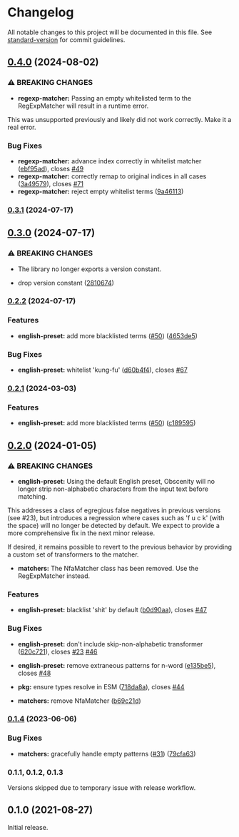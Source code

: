 # Changelog

All notable changes to this project will be documented in this file. See [standard-version](https://github.com/conventional-changelog/standard-version) for commit guidelines.

## [0.4.0](https://github.com/jo3-l/obscenity/compare/v0.3.1...v0.4.0) (2024-08-02)


### ⚠ BREAKING CHANGES

* **regexp-matcher:** Passing an empty whitelisted term to the RegExpMatcher will result in a runtime error.

This was unsupported previously and likely did not work correctly. Make it a real error.

### Bug Fixes

* **regexp-matcher:** advance index correctly in whitelist matcher ([ebf95ad](https://github.com/jo3-l/obscenity/commit/ebf95add62be8297f693ca6d8aafefc10afc1a8b)), closes [#49](https://github.com/jo3-l/obscenity/issues/49)
* **regexp-matcher:** correctly remap to original indices in all cases ([3a49579](https://github.com/jo3-l/obscenity/commit/3a49579f3c242d3e159e88707df090e3f6dc0121)), closes [#71](https://github.com/jo3-l/obscenity/issues/71)
* **regexp-matcher:** reject empty whitelist terms ([9a46113](https://github.com/jo3-l/obscenity/commit/9a461130b98920e22d5acf92650146ae48d2226b))

### [0.3.1](https://github.com/jo3-l/obscenity/compare/v0.3.0...v0.3.1) (2024-07-17)

## [0.3.0](https://github.com/jo3-l/obscenity/compare/v0.2.2...v0.3.0) (2024-07-17)


### ⚠ BREAKING CHANGES

* The library no longer exports a version constant.

* drop version constant ([2810674](https://github.com/jo3-l/obscenity/commit/2810674de20d82d7372c617d2e8ef76e911f27ad))

### [0.2.2](https://github.com/jo3-l/obscenity/compare/v0.2.1...v0.2.2) (2024-07-17)


### Features

* **english-preset:** add more blacklisted terms ([#50](https://github.com/jo3-l/obscenity/issues/50)) ([4653de5](https://github.com/jo3-l/obscenity/commit/4653de51e63bd3457daca57316c2b2c851752072))


### Bug Fixes

* **english-preset:** whitelist 'kung-fu' ([d60b4f4](https://github.com/jo3-l/obscenity/commit/d60b4f4b766592785ba7c9c51d6d0607c5f26c57)), closes [#67](https://github.com/jo3-l/obscenity/issues/67)

### [0.2.1](https://github.com/jo3-l/obscenity/compare/v0.2.0...v0.2.1) (2024-03-03)


### Features

* **english-preset:** add more blacklisted terms ([#50](https://github.com/jo3-l/obscenity/issues/50)) ([c189595](https://github.com/jo3-l/obscenity/commit/c189595b09554899aeead3dd070d36f8f3269150))

## [0.2.0](https://github.com/jo3-l/obscenity/compare/v0.1.4...v0.2.0) (2024-01-05)


### ⚠ BREAKING CHANGES

* **english-preset:** Using the default English preset, Obscenity will no longer strip non-alphabetic characters from the input text before matching.

This addresses a class of egregious false negatives in previous versions (see #23), but introduces a regression where cases such as 'f u c k' (with the space) will no longer be detected by default. We expect to provide a more comprehensive fix in the next minor release.

If desired, it remains possible to revert to the previous behavior by providing a custom set of transformers to the matcher.
* **matchers:** The NfaMatcher class has been removed. Use the RegExpMatcher instead.

### Features

* **english-preset:** blacklist 'shit' by default ([b0d90aa](https://github.com/jo3-l/obscenity/commit/b0d90aa4b7dd6d15a2105490f1d2b0c87e58bdcf)), closes [#47](https://github.com/jo3-l/obscenity/issues/47)


### Bug Fixes

* **english-preset:** don't include skip-non-alphabetic transformer ([620c721](https://github.com/jo3-l/obscenity/commit/620c721662c3ddd8d8ca8838861b9c4ba3ea66e7)), closes [#23](https://github.com/jo3-l/obscenity/issues/23) [#46](https://github.com/jo3-l/obscenity/issues/46)
* **english-preset:** remove extraneous patterns for n-word ([e135be5](https://github.com/jo3-l/obscenity/commit/e135be58510149db9b678801a2e6e3468b3bd4bb)), closes [#48](https://github.com/jo3-l/obscenity/issues/48)
* **pkg:** ensure types resolve in ESM ([718da8a](https://github.com/jo3-l/obscenity/commit/718da8a7399c0dcf948fbe8041714ad6d61c9f73)), closes [#44](https://github.com/jo3-l/obscenity/issues/44)


* **matchers:** remove NfaMatcher ([b69c21d](https://github.com/jo3-l/obscenity/commit/b69c21d178ac5e3270fd35d2b876263045a67d81))

### [0.1.4](https://github.com/jo3-l/obscenity/compare/v0.1.1...v0.1.4) (2023-06-06)

### Bug Fixes

- **matchers:** gracefully handle empty patterns ([#31](https://github.com/jo3-l/obscenity/issues/31)) ([79cfa63](https://github.com/jo3-l/obscenity/commit/79cfa630c964be79d1dc16eb0e5d65af4d68e7ab))

### 0.1.1, 0.1.2, 0.1.3

Versions skipped due to temporary issue with release workflow.

## 0.1.0 (2021-08-27)

Initial release.
